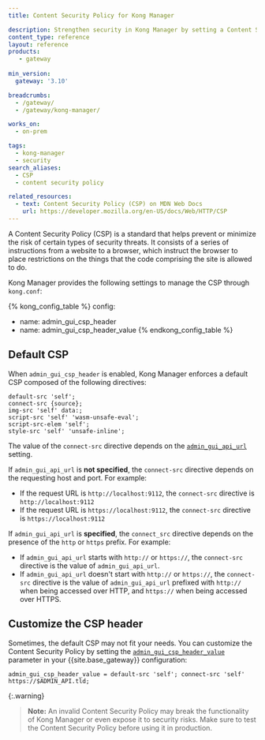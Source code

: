 ```yaml
---
title: Content Security Policy for Kong Manager

description: Strengthen security in Kong Manager by setting a Content Security Policy (CSP).
content_type: reference
layout: reference
products:
   - gateway
   
min_version:
  gateway: '3.10'

breadcrumbs:
  - /gateway/
  - /gateway/kong-manager/

works_on:
  - on-prem

tags:
  - kong-manager
  - security
search_aliases:
  - CSP
  - content security policy

related_resources:
  - text: Content Security Policy (CSP) on MDN Web Docs
    url: https://developer.mozilla.org/en-US/docs/Web/HTTP/CSP
---
```


A Content Security Policy (CSP) is a standard that helps prevent or minimize the risk of certain types of security threats. 
It consists of a series of instructions from a website to a browser, which instruct the browser to place restrictions on the things that the code comprising the site is allowed to do.

Kong Manager provides the following settings to manage the CSP through `kong.conf`:

<!--vale off-->
{% kong_config_table %}
config:
  - name: admin_gui_csp_header
  - name: admin_gui_csp_header_value
{% endkong_config_table %}
<!--vale on-->

## Default CSP

When `admin_gui_csp_header` is enabled, Kong Manager enforces a default CSP composed of the following directives:

```
default-src 'self';
connect-src {source};
img-src 'self' data:;
script-src 'self' 'wasm-unsafe-eval';
script-src-elem 'self';
style-src 'self' 'unsafe-inline';
```

The value of the `connect-src` directive depends on the [`admin_gui_api_url`](/gateway/configuration/#admin-gui-api-url) setting.

If `admin_gui_api_url` is **not specified**, the `connect-src` directive depends on the requesting host and port. 
For example:
* If the request URL is `http://localhost:9112`, the `connect-src` directive is `http://localhost:9112`
* If the request URL is `https://localhost:9112`, the `connect-src` directive is `https://localhost:9112`

If `admin_gui_api_url` is **specified**, the `connect_src` directive depends on the presence of the `http` or `https` prefix.
For example:
* If `admin_gui_api_url` starts with `http://` or `https://`, the `connect-src` directive is the value of `admin_gui_api_url`. 
* If `admin_gui_api_url` doesn't start with `http://` or `https://`, the `connect-src` directive is the value of `admin_gui_api_url` prefixed with `http://` when being accessed over HTTP, and `https://` when being accessed over HTTPS.

## Customize the CSP header

Sometimes, the default CSP may not fit your needs. You can customize the Content Security Policy by setting the [`admin_gui_csp_header_value`](/gateway/configuration/#admin-gui-csp-header-value) parameter in your {{site.base_gateway}} configuration:

```
admin_gui_csp_header_value = default-src 'self'; connect-src 'self' https://$ADMIN_API.tld;
```

{:.warning}
> **Note:** An invalid Content Security Policy may break the functionality of Kong Manager or even expose it to security risks. 
Make sure to test the Content Security Policy before using it in production.
